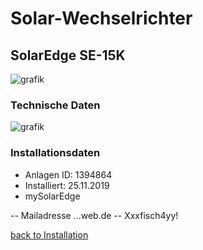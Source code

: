 # Solar-Wechselrichter

## SolarEdge SE-15K

![grafik](https://github.com/user-attachments/assets/f79ed050-82a2-4b37-a0e0-6dde5a8efa91)

### Technische Daten

![grafik](https://github.com/user-attachments/assets/ebedf884-27b8-4c70-ab71-d990b77cd3c1)

### Installationsdaten

- Anlagen ID: 1394864
- Installiert: 25.11.2019
- mySolarEdge

-- Mailadresse ...web.de
-- Xxxfisch4yy!

[back to Installation](installation.md)
